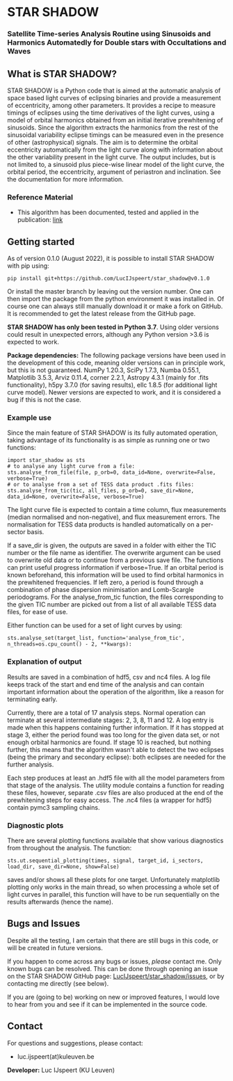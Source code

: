 # STAR SHADOW
### Satellite Time-series Analysis Routine using Sinusoids and Harmonics Automatedly for Double stars with Occultations and Waves


## What is STAR SHADOW?
STAR SHADOW is a Python code that is aimed at the automatic analysis of space based light curves of eclipsing binaries and provide a measurement of eccentricity, among other parameters. It provides a recipe to measure timings of eclipses using the time derivatives of the light curves, using a model of orbital harmonics obtained from an initial iterative prewhitening of sinusoids. Since the algorithm extracts the harmonics from the rest of the sinusoidal variability eclipse timings can be measured even in the presence of other (astrophysical) signals.
The aim is to determine the orbital eccentricity automatically from the light curve along with information about the other variability present in the light curve. The output includes, but is not limited to, a sinusoid plus piece-wise linear model of the light curve, the orbital period, the eccentricity, argument of periastron and inclination. See the documentation for more information.


### Reference Material

* This algorithm has been documented, tested and applied in the publication: [link](link)


## Getting started

As of version 0.1.0 (August 2022), it is possible to install STAR SHADOW with pip using:

    pip install git+https://github.com/LucIJspeert/star_shadow@v0.1.0

Or install the master branch by leaving out the version number. One can then import the package from the python environment it was installed in. Of course one can always still manually download it or make a fork on GitHub. It is recommended to get the latest release from the GitHub page. 

**STAR SHADOW has only been tested in Python 3.7**. Using older versions could result in unexpected errors, although any Python version >3.6 is expected to work.


**Package dependencies:** The following package versions have been used in the development of this code, meaning older versions can in principle work, but this is not guaranteed. NumPy 1.20.3, SciPy 1.7.3, Numba 0.55.1, Matplotlib 3.5.3, Arviz 0.11.4, corner 2.2.1, Astropy 4.3.1 (mainly for .fits functionality), h5py 3.7.0 (for saving results), ellc 1.8.5 (for additional light curve model). Newer versions are expected to work, and it is considered a bug if this is not the case.

### Example use

Since the main feature of STAR SHADOW is its fully automated operation, taking advantage of its functionality is as simple as running one or two functions:

    import star_shadow as sts
    # to analyse any light curve from a file: 
    sts.analyse_from_file(file, p_orb=0, data_id=None, overwrite=False, verbose=True)
    # or to analyse from a set of TESS data product .fits files:
    sts.analyse_from_tic(tic, all_files, p_orb=0, save_dir=None, data_id=None, overwrite=False, verbose=True)

The light curve file is expected to contain a time column, flux measurements (median normalised and non-negative), and flux measurement errors. The normalisation for TESS data products is handled automatically on a per-sector basis. 

If a save_dir is given, the outputs are saved in a folder with either the TIC number or the file name as identifier. The overwrite argument can be used to overwrite old data or to continue from a previous save file. The functions can print useful progress information if verbose=True. If an orbital period is known beforehand, this information will be used to find orbital harmonics in the prewhitened frequencies. If left zero, a period is found through a combination of phase dispersion minimisation and Lomb-Scargle periodograms. For the analyse_from_tic function, the files corresponding to the given TIC number are picked out from a list of all available TESS data files, for ease of use.

Either function can be used for a set of light curves by using:

    sts.analyse_set(target_list, function='analyse_from_tic', n_threads=os.cpu_count() - 2, **kwargs):


### Explanation of output

Results are saved in a combination of hdf5, csv and nc4 files. A log file keeps track of the start and end time of the analysis and can contain important information about the operation of the algorithm, like a reason for terminating early.

Currently, there are a total of 17 analysis steps. Normal operation can terminate at several intermediate stages: 2, 3, 8, 11 and 12. A log entry is made when this happens containing further information. If it has stopped at stage 3, either the period found was too long for the given data set, or not enough orbital harmonics are found. If stage 10 is reached, but nothing further, this means that the algorithm wasn't able to detect the two eclipses (being the primary and secondary eclipse): both eclipses are needed for the further analysis.

Each step produces at least an .hdf5 file with all the model parameters from that stage of the analysis. The utility module contains a function for reading these files, however, separate .csv files are also produced at the end of the prewhitening steps for easy access. The .nc4 files (a wrapper for hdf5) contain pymc3 sampling chains.

### Diagnostic plots

There are several plotting functions available that show various diagnostics from throughout the analysis. The function:

    sts.ut.sequential_plotting(times, signal, target_id, i_sectors, load_dir, save_dir=None, show=False)

saves and/or shows all these plots for one target. Unfortunately matplotlib plotting only works in the main thread, so when processing a whole set of light curves in parallel, this function will have to be run sequentially on the results afterwards (hence the name).

## Bugs and Issues

Despite all the testing, I am certain that there are still bugs in this code, or will be created in future versions. 

If you happen to come across any bugs or issues, *please* contact me. Only known bugs can be resolved.
This can be done through opening an issue on the STAR SHADOW GitHub page: [LucIJspeert/star_shadow/issues](https://github.com/LucIJspeert/star_shadow/issues), or by contacting me directly (see below).

If you are (going to be) working on new or improved features, I would love to hear from you and see if it can be implemented in the source code.


## Contact

For questions and suggestions, please contact:

* luc.ijspeert(at)kuleuven.be

**Developer:** Luc IJspeert (KU Leuven)
